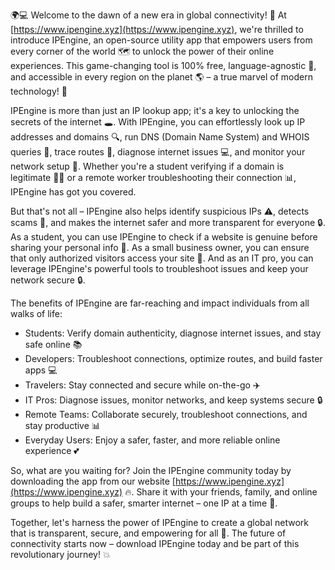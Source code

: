 🌍💻 Welcome to the dawn of a new era in global connectivity! 🚀 At [https://www.ipengine.xyz](https://www.ipengine.xyz), we're thrilled to introduce IPEngine, an open-source utility app that empowers users from every corner of the world 🗺️ to unlock the power of their online experiences. This game-changing tool is 100% free, language-agnostic 💬, and accessible in every region on the planet 🌎 – a true marvel of modern technology! 🤩

IPEngine is more than just an IP lookup app; it's a key to unlocking the secrets of the internet 🕳️. With IPEngine, you can effortlessly look up IP addresses and domains 🔍, run DNS (Domain Name System) and WHOIS queries 🔎, trace routes 📍, diagnose internet issues 💻, and monitor your network setup 💸. Whether you're a student verifying if a domain is legitimate 👩‍🏫 or a remote worker troubleshooting their connection 📊, IPEngine has got you covered.

But that's not all – IPEngine also helps identify suspicious IPs ⚠️, detects scams 🚨, and makes the internet safer and more transparent for everyone 🔒. As a student, you can use IPEngine to check if a website is genuine before sharing your personal info 📝. As a small business owner, you can ensure that only authorized visitors access your site 👥. And as an IT pro, you can leverage IPEngine's powerful tools to troubleshoot issues and keep your network secure 🔒.

The benefits of IPEngine are far-reaching and impact individuals from all walks of life:

* Students: Verify domain authenticity, diagnose internet issues, and stay safe online 📚
* Developers: Troubleshoot connections, optimize routes, and build faster apps 💻
* Travelers: Stay connected and secure while on-the-go ✈️
* IT Pros: Diagnose issues, monitor networks, and keep systems secure 🔒
* Remote Teams: Collaborate securely, troubleshoot connections, and stay productive 📊
* Everyday Users: Enjoy a safer, faster, and more reliable online experience 💕

So, what are you waiting for? Join the IPEngine community today by downloading the app from our website [https://www.ipengine.xyz](https://www.ipengine.xyz) 🔥. Share it with your friends, family, and online groups to help build a safer, smarter internet – one IP at a time 🌈.

Together, let's harness the power of IPEngine to create a global network that is transparent, secure, and empowering for all 👫. The future of connectivity starts now – download IPEngine today and be part of this revolutionary journey! 💥